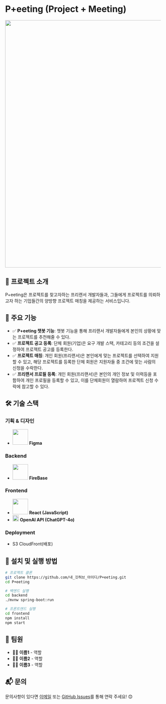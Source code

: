 # P+eeting (Project + Meeting)

<img src="https://private-user-images.githubusercontent.com/129136966/412214006-4ef2aea8-12a3-45bc-abc1-02f8c776eaf2.jpg?jwt=eyJhbGciOiJIUzI1NiIsInR5cCI6IkpXVCJ9.eyJpc3MiOiJnaXRodWIuY29tIiwiYXVkIjoicmF3LmdpdGh1YnVzZXJjb250ZW50LmNvbSIsImtleSI6ImtleTUiLCJleHAiOjE3MzkzMjEyMDksIm5iZiI6MTczOTMyMDkwOSwicGF0aCI6Ii8xMjkxMzY5NjYvNDEyMjE0MDA2LTRlZjJhZWE4LTEyYTMtNDViYy1hYmMxLTAyZjhjNzc2ZWFmMi5qcGc_WC1BbXotQWxnb3JpdGhtPUFXUzQtSE1BQy1TSEEyNTYmWC1BbXotQ3JlZGVudGlhbD1BS0lBVkNPRFlMU0E1M1BRSzRaQSUyRjIwMjUwMjEyJTJGdXMtZWFzdC0xJTJGczMlMkZhd3M0X3JlcXVlc3QmWC1BbXotRGF0ZT0yMDI1MDIxMlQwMDQxNDlaJlgtQW16LUV4cGlyZXM9MzAwJlgtQW16LVNpZ25hdHVyZT05ZGJlYTRjNTYxOTg0Y2E5ZjYzY2I5MDg4MDc1MzI0MjJiNjA2NGRkZWUzODRiOTk4Nzc5MmY5M2U2YzY1MTY0JlgtQW16LVNpZ25lZEhlYWRlcnM9aG9zdCJ9.W2LgafPrUdrZBeZbIKaw6O4QQZtKk8x_gvwOm9pOOpM" width="800">

## 📌 프로젝트 소개  
P+eeting은 프로젝트를 찾고자하는 프리랜서 개발자들과, 그들에게 프로젝트를 의뢰하고자 하는 기업들간의 양방향 프로젝트 매칭을 제공하는 서비스입니다.  


## 🚀 주요 기능  
- ✅ **P+eeting 챗봇 기능**: 챗봇 기능을 통해 프리랜서 개발자들에게 본인의 상황에 맞는 프로젝트를 추천해줄 수 있다.  
- ✅ **프로젝트 공고 등록**: 단체 회원(기업)은 요구 개발 스택, 카테고리 등의 조건을 설정하여 프로젝트 공고를 등록한다.  
- ✅ **프로젝트 매칭**: 개인 회원(프리랜서)은 본인에게 맞는 프로젝트를 선택하여 지원할 수 있고, 해당 프로젝트를 등록한 단체 회원은 지원자들 중 조건에 맞는 사람의 신청을 수락한다.  
- ✅ **프리랜서 프로필 등록**: 개인 회원(프리랜서)은 본인의 개인 정보 및 이력등을 포함하여 개인 프로필을 등록할 수 있고, 이를 단체회원이 열람하여 프로젝트 신청 수락에 참고할 수 있다.   

## 🛠️ 기술 스택 
### **기획 & 디자인**  
- <img src="https://private-user-images.githubusercontent.com/129136966/412217417-c674e776-65a0-4d01-84bf-c4e82a1ed844.png?jwt=eyJhbGciOiJIUzI1NiIsInR5cCI6IkpXVCJ9.eyJpc3MiOiJnaXRodWIuY29tIiwiYXVkIjoicmF3LmdpdGh1YnVzZXJjb250ZW50LmNvbSIsImtleSI6ImtleTUiLCJleHAiOjE3MzkzMjIxNDQsIm5iZiI6MTczOTMyMTg0NCwicGF0aCI6Ii8xMjkxMzY5NjYvNDEyMjE3NDE3LWM2NzRlNzc2LTY1YTAtNGQwMS04NGJmLWM0ZTgyYTFlZDg0NC5wbmc_WC1BbXotQWxnb3JpdGhtPUFXUzQtSE1BQy1TSEEyNTYmWC1BbXotQ3JlZGVudGlhbD1BS0lBVkNPRFlMU0E1M1BRSzRaQSUyRjIwMjUwMjEyJTJGdXMtZWFzdC0xJTJGczMlMkZhd3M0X3JlcXVlc3QmWC1BbXotRGF0ZT0yMDI1MDIxMlQwMDU3MjRaJlgtQW16LUV4cGlyZXM9MzAwJlgtQW16LVNpZ25hdHVyZT03ZTI2ZjkxYmU3MjY0MzhlMmNlYTdhY2QzNGE4OTZmNTc3NjUxNWJkZjhkMTU2ODlkZjg3YTY4NzhjOGMxZTM1JlgtQW16LVNpZ25lZEhlYWRlcnM9aG9zdCJ9.K4cX5e19QiVWgiSfZMWz-ilri27ordlGy8U9NkWP_A0" width="50"> **Figma**

### **Backend**  
- <img src="https://private-user-images.githubusercontent.com/129136966/412217418-9b574511-c74f-4f7e-bde3-2dac9b475ae0.png?jwt=eyJhbGciOiJIUzI1NiIsInR5cCI6IkpXVCJ9.eyJpc3MiOiJnaXRodWIuY29tIiwiYXVkIjoicmF3LmdpdGh1YnVzZXJjb250ZW50LmNvbSIsImtleSI6ImtleTUiLCJleHAiOjE3MzkzMjIxNDQsIm5iZiI6MTczOTMyMTg0NCwicGF0aCI6Ii8xMjkxMzY5NjYvNDEyMjE3NDE4LTliNTc0NTExLWM3NGYtNGY3ZS1iZGUzLTJkYWM5YjQ3NWFlMC5wbmc_WC1BbXotQWxnb3JpdGhtPUFXUzQtSE1BQy1TSEEyNTYmWC1BbXotQ3JlZGVudGlhbD1BS0lBVkNPRFlMU0E1M1BRSzRaQSUyRjIwMjUwMjEyJTJGdXMtZWFzdC0xJTJGczMlMkZhd3M0X3JlcXVlc3QmWC1BbXotRGF0ZT0yMDI1MDIxMlQwMDU3MjRaJlgtQW16LUV4cGlyZXM9MzAwJlgtQW16LVNpZ25hdHVyZT1iMDliYzBhMmFhYzMxNDliZjUwM2RlZGZkM2UyZDE4ODhkYmEwNzFhZmM0YTZiZTAyMTM5MGEwYmFhNzM0M2IzJlgtQW16LVNpZ25lZEhlYWRlcnM9aG9zdCJ9.7yPBo5tJfowTfDy7xiXmjA1WlViLSfjkCFHO1jA9u-Y" width="50"> **FireBase**  
 

### **Frontend**  
- <img src="https://private-user-images.githubusercontent.com/129136966/412217416-c1f81c4f-0683-4e69-a299-4645de4ba6f3.png?jwt=eyJhbGciOiJIUzI1NiIsInR5cCI6IkpXVCJ9.eyJpc3MiOiJnaXRodWIuY29tIiwiYXVkIjoicmF3LmdpdGh1YnVzZXJjb250ZW50LmNvbSIsImtleSI6ImtleTUiLCJleHAiOjE3MzkzMjIxNDQsIm5iZiI6MTczOTMyMTg0NCwicGF0aCI6Ii8xMjkxMzY5NjYvNDEyMjE3NDE2LWMxZjgxYzRmLTA2ODMtNGU2OS1hMjk5LTQ2NDVkZTRiYTZmMy5wbmc_WC1BbXotQWxnb3JpdGhtPUFXUzQtSE1BQy1TSEEyNTYmWC1BbXotQ3JlZGVudGlhbD1BS0lBVkNPRFlMU0E1M1BRSzRaQSUyRjIwMjUwMjEyJTJGdXMtZWFzdC0xJTJGczMlMkZhd3M0X3JlcXVlc3QmWC1BbXotRGF0ZT0yMDI1MDIxMlQwMDU3MjRaJlgtQW16LUV4cGlyZXM9MzAwJlgtQW16LVNpZ25hdHVyZT03ZjhiNzk2ZTU4OGVmMDcxM2NiNGZmZDUzOWRjMTVhMTg5MWM2YzA2Mjg4ZDAxOGQ5MzYwNTU4Y2JkYzEwNzZhJlgtQW16LVNpZ25lZEhlYWRlcnM9aG9zdCJ9.6YQhhIn18ELXU5vIqo_oyY-UgGiGFNhr8a86hc-JUak" width="50"> **React (JavaScript)**  
- <img src="https://platform.theverge.com/wp-content/uploads/sites/2/2025/02/openai-old-logo.png?quality=90&strip=all&crop=7.8125%2C0%2C84.375%2C100&w=2400" width="20"> **OpenAI API (ChatGPT-4o)**

### **Deployment**  
- S3 CloudFront(배포)  
 

## 📖 설치 및 실행 방법  
```bash
# 프로젝트 클론
git clone https://github.com/내_깃허브_아이디/P+eeting.git
cd P+eeting

# 백엔드 실행
cd backend
./mvnw spring-boot:run

# 프론트엔드 실행
cd frontend
npm install
npm start
```

## 🤝 팀원  
- 👨‍💻 **이름1** - 역할  
- 👩‍💻 **이름2** - 역할  
- 👨‍💻 **이름3** - 역할  

## 📬 문의  
문의사항이 있다면 [이메일](mailto:your-email@example.com) 또는 [GitHub Issues](https://github.com/내_깃허브_아이디/P+eeting/issues)를 통해 연락 주세요! 😊
